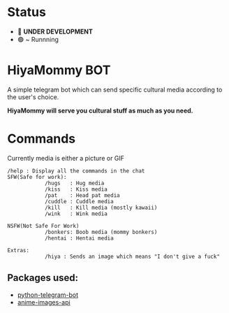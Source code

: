 # Status
* 🚧 **UNDER DEVELOPMENT**
* 🟢 ~ Runnning 
# HiyaMommy BOT
A simple telegram bot which can send specific cultural media according to the user's choice.

**HiyaMommy will serve you cultural stuff as much as you need.**

# Commands
Currently media is either a picture or GIF
```
/help : Display all the commands in the chat
SFW(Safe for work):
            /hugs   : Hug media     
            /kiss   : Kiss media
            /pat    : Head pat media
            /cuddle : Cuddle media
            /kill   : Kill media (mostly kawaii)
            /wink   : Wink media

NSFW(Not Safe For Work)
            /bonkers: Boob media (mommy bonkers)
            /hentai : Hentai media

Extras:
            /hiya : Sends an image which means "I don't give a fuck"
```

## Packages used:

* [python-telegram-bot](https://pypi.org/project/python-telegram-bot/)
* [anime-images-api](https://pypi.org/project/anime-images-api/)

